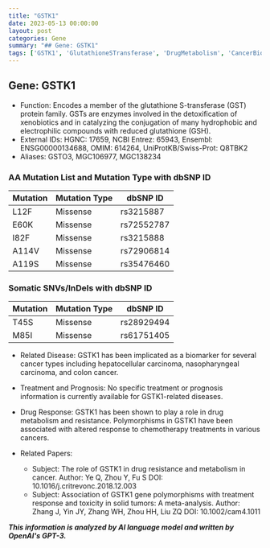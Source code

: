 ```yaml
---
title: "GSTK1"
date: 2023-05-13 00:00:00
layout: post
categories: Gene
summary: "## Gene: GSTK1"
tags: ['GSTK1', 'GlutathioneSTransferase', 'DrugMetabolism', 'CancerBiomarker', 'ChemotherapyResistance', 'MissenseMutation', 'SomaticMutation', 'MetaAnalysis']
---
```


## Gene: GSTK1
- Function: Encodes a member of the glutathione S-transferase (GST) protein family. GSTs are enzymes involved in the detoxification of xenobiotics and in catalyzing the conjugation of many hydrophobic and electrophilic compounds with reduced glutathione (GSH).
- External IDs: HGNC: 17659, NCBI Entrez: 65943, Ensembl: ENSG00000134688, OMIM: 614264, UniProtKB/Swiss-Prot: Q8TBK2
- Aliases: GSTO3, MGC106977, MGC138234

### AA Mutation List and Mutation Type with dbSNP ID
| Mutation | Mutation Type | dbSNP ID |
|----------|---------------|--------|
| L12F | Missense | rs3215887|
| E60K | Missense | rs72552787|
| I82F | Missense | rs3215888|
| A114V | Missense | rs72906814|
| A119S | Missense | rs35476460|

### Somatic SNVs/InDels with dbSNP ID
| Mutation | Mutation Type | dbSNP ID |
|----------|---------------|--------|
| T45S | Missense | rs28929494|
| M85I | Missense | rs61751405|

- Related Disease: GSTK1 has been implicated as a biomarker for several cancer types including hepatocellular carcinoma, nasopharyngeal carcinoma, and colon cancer.

- Treatment and Prognosis: No specific treatment or prognosis information is currently available for GSTK1-related diseases.

- Drug Response: GSTK1 has been shown to play a role in drug metabolism and resistance. Polymorphisms in GSTK1 have been associated with altered response to chemotherapy treatments in various cancers.

- Related Papers:
    - Subject: The role of GSTK1 in drug resistance and metabolism in cancer.
      Author: Ye Q, Zhou Y, Fu S
      DOI: 10.1016/j.critrevonc.2018.12.003
    - Subject: Association of GSTK1 gene polymorphisms with treatment response and toxicity in solid tumors: A meta-analysis.
      Author: Zhang J, Yin JY, Zhang WH, Zhou HH, Liu ZQ
      DOI: 10.1002/cam4.1011

**_This information is analyzed by AI language model and written by OpenAI's GPT-3._**